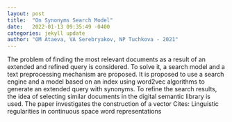 ```yaml
---
layout: post
title:  "On Synonyms Search Model"
date:   2022-01-13 09:35:49 -0400
categories: jekyll update
author: "OM Ataeva, VA Serebryakov, NP Tuchkova - 2021"
---
```

The problem of finding the most relevant documents as a result of an extended and refined query is considered. To solve it, a search model and a text preprocessing mechanism are proposed. It is proposed to use a search engine and a model based on an index using word2vec algorithms to generate an extended query with synonyms. To refine the search results, the idea of selecting similar documents in the digital semantic library is used. The paper investigates the construction of a vector Cites: Linguistic regularities in continuous space word representations